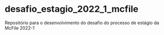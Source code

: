 # desafio_estagio_2022_1_mcfile
Repositório para o desenvolvimento do desafio do processo de estágio da McFile 2022-1
